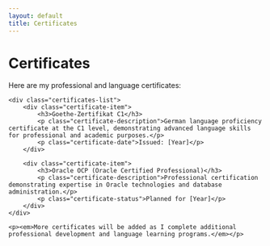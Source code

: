```yaml
---
layout: default
title: Certificates
---
```


<div class="page-header">
    <h1 class="page-title">Certificates</h1>
</div>

<div class="page-content">
    <p>Here are my professional and language certificates:</p>
    
    <div class="certificates-list">
        <div class="certificate-item">
            <h3>Goethe-Zertifikat C1</h3>
            <p class="certificate-description">German language proficiency certificate at the C1 level, demonstrating advanced language skills for professional and academic purposes.</p>
            <p class="certificate-date">Issued: [Year]</p>
        </div>
        
        <div class="certificate-item">
            <h3>Oracle OCP (Oracle Certified Professional)</h3>
            <p class="certificate-description">Professional certification demonstrating expertise in Oracle technologies and database administration.</p>
            <p class="certificate-status">Planned for [Year]</p>
        </div>
    </div>
    
    <p><em>More certificates will be added as I complete additional professional development and language learning programs.</em></p>
</div>
